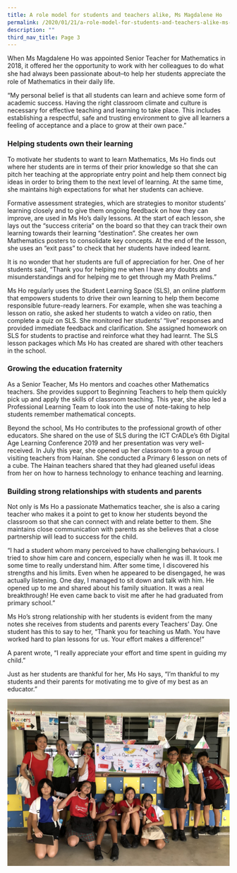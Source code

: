```yaml
---
title: A role model for students and teachers alike, Ms Magdalene Ho
permalink: /2020/01/21/a-role-model-for-students-and-teachers-alike-ms-magdalene-ho/
description: ""
third_nav_title: Page 3
---
```


<p>When Ms Magdalene Ho was appointed Senior Teacher for Mathematics in 2018, it offered her the opportunity to work with her colleagues to do what she had always been passionate about ̶ to help her students appreciate the role of Mathematics in their daily life.</p>
<p>&ldquo;My personal belief is that all students can learn and achieve some form of academic success. Having the right classroom climate and culture is necessary for effective teaching and learning to take place. This includes establishing a respectful, safe and trusting environment to give all learners a feeling of acceptance and a place to grow at their own pace.&rdquo;</p>
<h3><strong>Helping students own their learning</strong></h3>
<p>To motivate her students to want to learn Mathematics, Ms Ho finds out where her students are in terms of their prior knowledge so that she can pitch her teaching at the appropriate entry point and help them connect big ideas in order to bring them to the next level of learning. At the same time, she maintains high expectations for what her students can achieve.</p>
<p>Formative assessment strategies, which are strategies to monitor students&rsquo; learning closely and to give them ongoing feedback on how they can improve, are used in Ms Ho&rsquo;s daily lessons. At the start of each lesson, she lays out the &ldquo;success criteria&rdquo; on the board so that they can track their own learning towards their learning &ldquo;destination&rdquo;. She creates her own Mathematics posters to consolidate key concepts. At the end of the lesson, she uses an &ldquo;exit pass&rdquo; to check that her students have indeed learnt.</p>
<p>It is no wonder that her students are full of appreciation for her. One of her students said, &ldquo;Thank you for helping me when I have any doubts and misunderstandings and for helping me to get through my Math Prelims.&rdquo;</p>
<p>Ms Ho regularly uses the Student Learning Space (SLS), an online platform that empowers students to drive their own learning to help them become responsible future-ready learners. For example, when she was teaching a lesson on ratio, she asked her students to watch a video on ratio, then complete a quiz on SLS. She monitored her students&rsquo; &ldquo;live&rdquo; responses and provided immediate feedback and clarification. She assigned homework on SLS for students to practise and reinforce what they had learnt. The SLS lesson packages which Ms Ho has created are shared with other teachers in the school.</p>
<h3><strong>Growing the education fraternity</strong></h3>
<p>As a Senior Teacher, Ms Ho mentors and coaches other Mathematics teachers. She provides support to Beginning Teachers to help them quickly pick up and apply the skills of classroom teaching. This year, she also led a Professional Learning Team to look into the use of note-taking to help students remember mathematical concepts.</p>
<p>Beyond the school, Ms Ho contributes to the professional growth of other educators. She shared on the use of SLS during the ICT CrADLe&rsquo;s 6th Digital Age Learning Conference 2019 and her presentation was very well-received. In July this year, she opened up her classroom to a group of visiting teachers from Hainan.&nbsp;She conducted a Primary 6 lesson on nets of a cube. The Hainan teachers shared that they had gleaned useful ideas from her on how to harness technology to enhance teaching and learning.</p>
<h3><strong>Building strong relationships with students and parents</strong></h3>
<p>Not only is Ms Ho a passionate Mathematics teacher, she is also a caring teacher who makes it a point to get to know her students beyond the classroom so that she can connect with and relate better to them. She maintains close communication with parents as she believes that a close partnership will lead to success for the child.</p>
<p>&ldquo;I had a student whom many perceived to have challenging behaviours. I tried to show him care and concern, especially when he was ill. It took me some time to really understand him. After some time, I discovered his strengths and his limits. Even when he appeared to be disengaged, he was actually listening. One day, I managed to sit down and talk with him. He opened up to me and shared about his family situation.&nbsp;It was a real breakthrough! He even came back to visit me after he had graduated from primary school.&rdquo;</p>
<p>Ms Ho&rsquo;s strong relationship with her students is evident from the many notes she receives from students and parents every Teachers&rsquo; Day. One student has this to say to her, &ldquo;Thank you for teaching us Math. You have worked hard to plan lessons for us. Your effort makes a difference!&rdquo;</p>
<p>A parent wrote, &ldquo;I really appreciate your effort and time spent in guiding my child.&rdquo;</p>
<p>Just as her students are thankful for her, Ms Ho says, &ldquo;I&rsquo;m thankful to my students and their parents for motivating me to give of my best as an educator.&rdquo;</p>
<img src="/images/IMG_9716.jpeg">